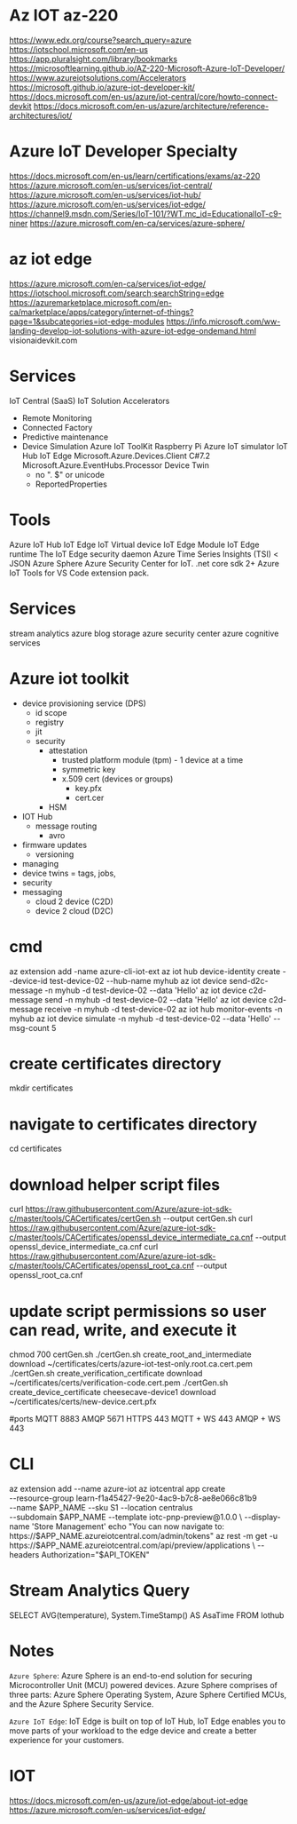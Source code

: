 # Az IOT az-220
https://www.edx.org/course?search_query=azure
https://iotschool.microsoft.com/en-us
https://app.pluralsight.com/library/bookmarks
https://microsoftlearning.github.io/AZ-220-Microsoft-Azure-IoT-Developer/
https://www.azureiotsolutions.com/Accelerators
https://microsoft.github.io/azure-iot-developer-kit/
https://docs.microsoft.com/en-us/azure/iot-central/core/howto-connect-devkit
https://docs.microsoft.com/en-us/azure/architecture/reference-architectures/iot/
 
# Azure IoT Developer Specialty
https://docs.microsoft.com/en-us/learn/certifications/exams/az-220
https://azure.microsoft.com/en-us/services/iot-central/
https://azure.microsoft.com/en-us/services/iot-hub/
https://azure.microsoft.com/en-us/services/iot-edge/
https://channel9.msdn.com/Series/IoT-101/?WT.mc_id=EducationalIoT-c9-niner
https://azure.microsoft.com/en-ca/services/azure-sphere/

# az iot edge
https://azure.microsoft.com/en-ca/services/iot-edge/
https://iotschool.microsoft.com/search;searchString=edge
https://azuremarketplace.microsoft.com/en-ca/marketplace/apps/category/internet-of-things?page=1&subcategories=iot-edge-modules
https://info.microsoft.com/ww-landing-develop-iot-solutions-with-azure-iot-edge-ondemand.html
visionaidevkit.com

# Services
IoT Central (SaaS)
IoT Solution Accelerators
- Remote Monitoring
- Connected Factory
- Predictive maintenance
- Device Simulation
Azure IoT ToolKit
Raspberry Pi Azure IoT simulator
IoT Hub
IoT Edge
Microsoft.Azure.Devices.Client C#7.2 
Microsoft.Azure.EventHubs.Processor 
Device Twin 
  - no ". $" or unicode
  - ReportedProperties

# Tools
Azure IoT Hub 
IoT Edge
IoT Virtual device
IoT Edge Module
IoT Edge runtime
The IoT Edge security daemon 
Azure Time Series Insights (TSI) < JSON
Azure Sphere
Azure Security Center for IoT.
.net core sdk 2+
Azure IoT Tools for VS Code extension pack.

# Services
stream analytics
azure blog storage
azure security center
azure cognitive services

# Azure iot toolkit
- device provisioning service (DPS)
  - id scope
  - registry
  - jit
  - security
    - attestation
      - trusted platform module (tpm) - 1 device at a time
      - symmetric key
      - x.509 cert (devices or groups)
        - key.pfx
        - cert.cer
    - HSM
- IOT Hub
  - message routing
    - avro
- firmware updates
  - versioning
- managing
- device twins = tags, jobs, 
- security
- messaging 
  - cloud 2 device (C2D)
  - device 2 cloud (D2C)

# cmd
az extension add -name azure-cli-iot-ext
az iot hub device-identity create --device-id test-device-02 --hub-name myhub
az iot device send-d2c-message -n myhub -d test-device-02 --data 'Hello'
az iot device c2d-message send -n myhub -d test-device-02 --data 'Hello'
az iot device c2d-message receive -n myhub -d test-device-02
az iot hub monitor-events -n myhub
az iot device simulate -n myhub -d test-device-02 --data 'Hello' --msg-count 5
# create certificates directory
 mkdir certificates
 # navigate to certificates directory
 cd certificates

 # download helper script files
 curl https://raw.githubusercontent.com/Azure/azure-iot-sdk-c/master/tools/CACertificates/certGen.sh --output certGen.sh
 curl https://raw.githubusercontent.com/Azure/azure-iot-sdk-c/master/tools/CACertificates/openssl_device_intermediate_ca.cnf --output openssl_device_intermediate_ca.cnf
 curl https://raw.githubusercontent.com/Azure/azure-iot-sdk-c/master/tools/CACertificates/openssl_root_ca.cnf --output openssl_root_ca.cnf

 # update script permissions so user can read, write, and execute it
 chmod 700 certGen.sh
 ./certGen.sh create_root_and_intermediate
 download ~/certificates/certs/azure-iot-test-only.root.ca.cert.pem
 ./certGen.sh create_verification_certificate <verification-code>
 download ~/certificates/certs/verification-code.cert.pem
 ./certGen.sh create_device_certificate cheesecave-device1
 download ~/certificates/certs/new-device.cert.pfx
 
#ports
MQTT	8883
AMQP	5671
HTTPS 443
MQTT + WS 443
AMQP + WS 443

# CLI
az extension add --name azure-iot
az iotcentral app create \
--resource-group learn-f1a45427-9e20-4ac9-b7c8-ae8e066c81b9 \
--name $APP_NAME --sku S1 --location centralus \
--subdomain $APP_NAME --template iotc-pnp-preview@1.0.0 \
--display-name 'Store Management'
echo "You can now navigate to: https://$APP_NAME.azureiotcentral.com/admin/tokens"
az rest -m get -u https://$APP_NAME.azureiotcentral.com/api/preview/applications \
--headers Authorization="$API_TOKEN"


# Stream Analytics Query
SELECT
  AVG(temperature),
  System.TimeStamp() AS AsaTime
FROM
  Iothub

# Notes
`Azure Sphere`: Azure Sphere is an end-to-end solution for securing Microcontroller Unit (MCU) powered devices. Azure Sphere comprises of three parts: Azure Sphere Operating System, Azure Sphere Certified MCUs, and the Azure Sphere Security Service.

`Azure IoT Edge`: IoT Edge is built on top of IoT Hub, IoT Edge enables you to move parts of your workload to the edge device and create a better experience for your customers.

# IOT
https://docs.microsoft.com/en-us/azure/iot-edge/about-iot-edge
https://azure.microsoft.com/en-us/services/iot-edge/